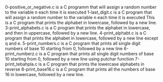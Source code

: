 0-positive_or_negative.c is a C programm that will assign a random number to the variable n each time it is executed
1-last_digit.c is a C program that will assign a random number to the variable n each time it is executed
This is a C program that prints the alphabet in lowercase, followed by a new line.
3-print_alphabets.c is a C program that prints the alphabet in lowercase, and then in uppercase, followed by a new line.
4-print_alphabt.c is a C program that prints the alphabet in lowercase, followed by a new line except q and e.
5-print_numbers.c is a C program that prints all single digit numbers of base 10 starting from 0, followed by a new line
6-print_numberz.c is a C program that prints all single digit numbers of base 10 starting from 0, followed by a new line using putchar function
7-print_tebahpla.c is a C program that prints the lowercase alphabets in reverse
8-print_base16.c is a C program that prints all the numbers of base 16 in lowercase, followed by a new line.
